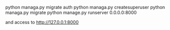 python managa.py migrate auth
python managa.py createsuperuser
python managa.py migrate
python manage.py runserver 0.0.0.0:8000

and access to http://127.0.0.1:8000
